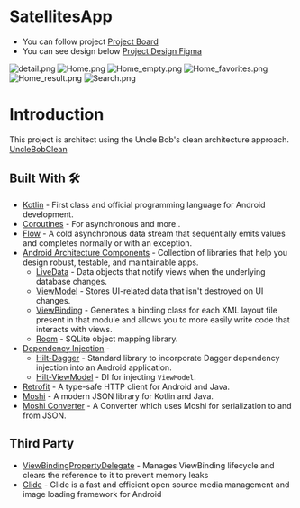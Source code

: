 # SatellitesApp

- You can follow project [Project Board](https://github.com/users/enciyo/projects/4)
- You can see design below [Project Design Figma](https://github.com/users/enciyo/projects/4)



![detail.png](images%2Fdetail.png)
![Home.png](images%2FHome.png)
![Home_empty.png](images%2FHome_empty.png)
![Home_favorites.png](images%2FHome_favorites.png)
![Home_result.png](images%2FHome_result.png)
![Search.png](images%2FSearch.png)


# Introduction

This project is architect using the Uncle Bob's clean architecture approach. [UncleBobClean](https://blog.cleancoder.com/uncle-bob/2012/08/13/the-clean-architecture.html)

## Built With 🛠
- [Kotlin](https://kotlinlang.org/) - First class and official programming language for Android development.
- [Coroutines](https://kotlinlang.org/docs/reference/coroutines-overview.html) - For asynchronous and more..
- [Flow](https://kotlin.github.io/kotlinx.coroutines/kotlinx-coroutines-core/kotlinx.coroutines.flow/-flow/) - A cold asynchronous data stream that sequentially emits values and completes normally or with an exception.
- [Android Architecture Components](https://developer.android.com/topic/libraries/architecture) - Collection of libraries that help you design robust, testable, and maintainable apps.
    - [LiveData](https://developer.android.com/topic/libraries/architecture/livedata) - Data objects that notify views when the underlying database changes.
    - [ViewModel](https://developer.android.com/topic/libraries/architecture/viewmodel) - Stores UI-related data that isn't destroyed on UI changes.
    - [ViewBinding](https://developer.android.com/topic/libraries/view-binding) - Generates a binding class for each XML layout file present in that module and allows you to more easily write code that interacts with views.
    - [Room](https://developer.android.com/topic/libraries/architecture/room) - SQLite object mapping library.
- [Dependency Injection](https://developer.android.com/training/dependency-injection) -
    - [Hilt-Dagger](https://dagger.dev/hilt/) - Standard library to incorporate Dagger dependency injection into an Android application.
    - [Hilt-ViewModel](https://developer.android.com/training/dependency-injection/hilt-jetpack) - DI for injecting `ViewModel`.
- [Retrofit](https://square.github.io/retrofit/) - A type-safe HTTP client for Android and Java.
- [Moshi](https://github.com/square/moshi) - A modern JSON library for Kotlin and Java.
- [Moshi Converter](https://github.com/square/retrofit/tree/master/retrofit-converters/moshi) - A Converter which uses Moshi for serialization to and from JSON.

## Third Party
- [ViewBindingPropertyDelegate](https://github.com/androidbroadcast/ViewBindingPropertyDelegate) - Manages ViewBinding lifecycle and clears the reference to it to prevent memory leaks
- [Glide](https://github.com/bumptech/glide) - Glide is a fast and efficient open source media management and image loading framework for Android





